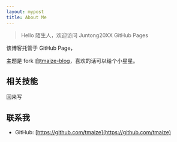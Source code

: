 ```yaml
---
layout: mypost
title: About Me
---
```


> Hello 陌生人，欢迎访问 Juntong20XX GitHub Pages

该博客托管于 GitHub Page，

主题是 fork 自[tmaize-blog](https://github.com/TMaize/tmaize-blog)，喜欢的话可以给个小星星。

## 相关技能

回来写

## 联系我

- GitHub: [https://github.com/tmaize](https://github.com/tmaize)
